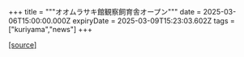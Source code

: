 +++
title = """オオムラサキ館観察飼育舎オープン"""
date = 2025-03-06T15:00:00.000Z
expiryDate = 2025-03-09T15:23:03.602Z
tags = ["kuriyama","news"]
+++


[[source]](https://www.town.kuriyama.hokkaido.jp/site/shizen/11519.html)
